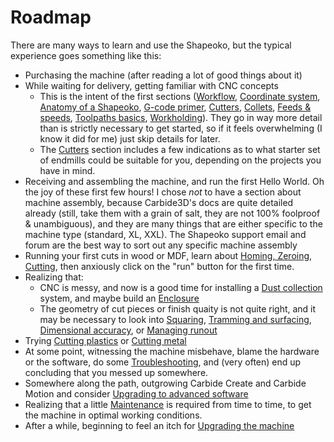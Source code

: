 # Roadmap

There are many ways to learn and use the Shapeoko, but the typical experience goes something like this:

* Purchasing the machine \(after reading a lot of good things about it\) 
* While waiting for delivery, getting familiar with CNC concepts 
  * This is the intent of the first sections \([Workflow](workflow.md), [Coordinate system](coordinate-system.md), [Anatomy of a Shapeoko](anatomy-of-a-shapeoko.md), [G-code primer](g-code-primer.md), [Cutters](cutters.md), [Collets](collets.md), [Feeds & speeds](feeds-and-speeds-basics.md), [Toolpaths basics](toolpath-basics.md), [Workholding](workholding.md)\). They go in way more detail than is strictly necessary to get started, so if it feels overwhelming \(I know it did for me\) just skip details for later.
  * The [Cutters](cutters.md) section includes a few indications as to what starter set of endmills could be suitable for you, depending on the projects you have in mind. 
* Receiving and assembling the machine, and run the first Hello World. Oh the joy of these first few hours! I chose _not_ to have a section about machine assembly, because Carbide3D's docs are quite detailed already \(still, take them with a grain of salt, they are not 100% foolproof & unambiguous\), and they are many things that are either specific to the machine type \(standard, XL, XXL\). The Shapeoko support email and forum are the best way to sort out any specific machine assembly
* Running your first cuts in wood or MDF, learn about [Homing, Zeroing, Cutting](first-cuts.md), then anxiously click on the "run" button for the first time. 
* Realizing that:
  * CNC is messy, and now is a good time for installing a [Dust collection](dust-collection.md) system, and maybe build an [Enclosure](enclosures.md)
  * The geometry of cut pieces or finish quaity is not quite right, and it may be necessary to look into [Squaring](squaring.md), [Tramming and surfacing](tramming-and-surfacing.md), [Dimensional accuracy](x-y-z-calibration.md), or [Managing runout](measuring-runout.md)
* Trying [Cutting plastics](cutting-plastics.md) or [Cutting metal](cutting-metal.md)
* At some point, witnessing the machine misbehave, blame the hardware or the software, do some [Troubleshooting](troubleshooting.md), and \(very often\) end up concluding that you messed up somewhere.
* Somewhere along the path, outgrowing Carbide Create and Carbide Motion and consider [Upgrading to advanced software](upgrading-tools.md)
* Realizing that a little [Maintenance](maintenance.md) is required from time to time, to get the machine in optimal working conditions.
* After a while, beginning to feel an itch for [Upgrading the machine](upgrading-the-machine.md)





